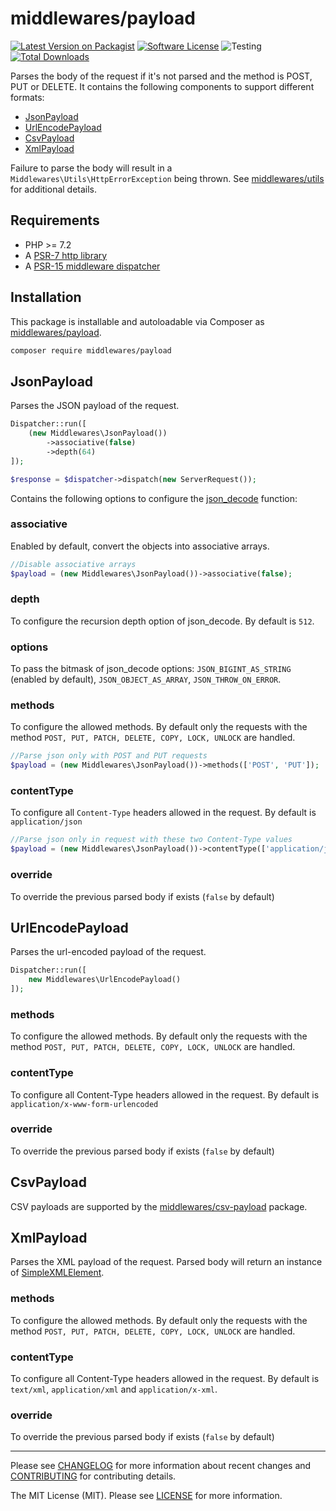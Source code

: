 # middlewares/payload

[![Latest Version on Packagist][ico-version]][link-packagist]
[![Software License][ico-license]](LICENSE)
![Testing][ico-ga]
[![Total Downloads][ico-downloads]][link-downloads]

Parses the body of the request if it's not parsed and the method is POST, PUT or DELETE. It contains the following components to support different formats:

* [JsonPayload](#jsonpayload)
* [UrlEncodePayload](#urlencodepayload)
* [CsvPayload](#csvpayload)
* [XmlPayload](#xmlpayload)

Failure to parse the body will result in a `Middlewares\Utils\HttpErrorException` being thrown. See [middlewares/utils](https://github.com/middlewares/utils#httperrorexception) for additional details.

## Requirements

* PHP >= 7.2
* A [PSR-7 http library](https://github.com/middlewares/awesome-psr15-middlewares#psr-7-implementations)
* A [PSR-15 middleware dispatcher](https://github.com/middlewares/awesome-psr15-middlewares#dispatcher)

## Installation

This package is installable and autoloadable via Composer as [middlewares/payload](https://packagist.org/packages/middlewares/payload).

```sh
composer require middlewares/payload
```

## JsonPayload

Parses the JSON payload of the request.

```php
Dispatcher::run([
    (new Middlewares\JsonPayload())
        ->associative(false)
        ->depth(64)
]);

$response = $dispatcher->dispatch(new ServerRequest());
```

Contains the following options to configure the [json_decode](http://php.net/manual/en/function.json-decode.php) function:

### associative

Enabled by default, convert the objects into associative arrays.

```php
//Disable associative arrays
$payload = (new Middlewares\JsonPayload())->associative(false);
```

### depth

To configure the recursion depth option of json_decode. By default is `512`.

### options

To pass the bitmask of json_decode options: `JSON_BIGINT_AS_STRING` (enabled by default), `JSON_OBJECT_AS_ARRAY`, `JSON_THROW_ON_ERROR`.

### methods

To configure the allowed methods. By default only the requests with the method `POST, PUT, PATCH, DELETE, COPY, LOCK, UNLOCK` are handled.

```php
//Parse json only with POST and PUT requests
$payload = (new Middlewares\JsonPayload())->methods(['POST', 'PUT']);
```

### contentType

To configure all `Content-Type` headers allowed in the request. By default is `application/json`

```php
//Parse json only in request with these two Content-Type values
$payload = (new Middlewares\JsonPayload())->contentType(['application/json', 'text/json']);
```

### override

To override the previous parsed body if exists (`false` by default)


## UrlEncodePayload

Parses the url-encoded payload of the request.

```php
Dispatcher::run([
    new Middlewares\UrlEncodePayload()
]);
```

### methods

To configure the allowed methods. By default only the requests with the method `POST, PUT, PATCH, DELETE, COPY, LOCK, UNLOCK` are handled.

### contentType

To configure all Content-Type headers allowed in the request. By default is `application/x-www-form-urlencoded`

### override

To override the previous parsed body if exists (`false` by default)


## CsvPayload

CSV payloads are supported by the [middlewares/csv-payload](https://packagist.org/packages/middlewares/csv-payload) package.


## XmlPayload

Parses the XML payload of the request. Parsed body will return an instance of [SimpleXMLElement](https://www.php.net/manual/en/class.simplexmlelement.php).

### methods

To configure the allowed methods. By default only the requests with the method `POST, PUT, PATCH, DELETE, COPY, LOCK, UNLOCK` are handled.

### contentType

To configure all Content-Type headers allowed in the request. By default is `text/xml`, `application/xml` and `application/x-xml`.

### override

To override the previous parsed body if exists (`false` by default)

---

Please see [CHANGELOG](CHANGELOG.md) for more information about recent changes and [CONTRIBUTING](CONTRIBUTING.md) for contributing details.

The MIT License (MIT). Please see [LICENSE](LICENSE) for more information.

[ico-version]: https://img.shields.io/packagist/v/middlewares/payload.svg?style=flat-square
[ico-license]: https://img.shields.io/badge/license-MIT-brightgreen.svg?style=flat-square
[ico-ga]: https://github.com/middlewares/payload/workflows/testing/badge.svg
[ico-downloads]: https://img.shields.io/packagist/dt/middlewares/payload.svg?style=flat-square

[link-packagist]: https://packagist.org/packages/middlewares/payload
[link-downloads]: https://packagist.org/packages/middlewares/payload
